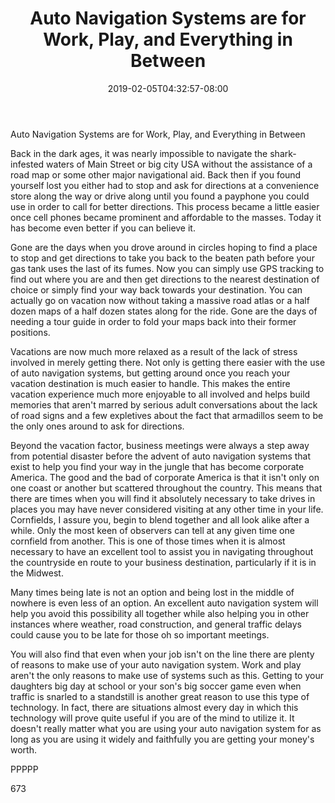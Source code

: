 ﻿---
title: "Auto Navigation Systems are for Work, Play, and Everything in Between"
date: 2019-02-05T04:32:57-08:00
description: "Auto Navigation Systems txt Tips for Web Success"
featured_image: "/images/Auto Navigation Systems txt.jpg"
tags: ["Auto Navigation Systems txt"]
---

Auto Navigation Systems are for Work, Play, and Everything in Between

Back in the dark ages, it was nearly impossible to navigate the shark-infested waters of Main Street or big city USA without the assistance of a road map or some other major navigational aid. Back then if you found yourself lost you either had to stop and ask for directions at a convenience store along the way or drive along until you found a payphone you could use in order to call for better directions. This process became a little easier once cell phones became prominent and affordable to the masses. Today it has become even better if you can believe it.

Gone are the days when you drove around in circles hoping to find a place to stop and get directions to take you back to the beaten path before your gas tank uses the last of its fumes. Now you can simply use GPS tracking to find out where you are and then get directions to the nearest destination of choice or simply find your way back towards your destination. You can actually go on vacation now without taking a massive road atlas or a half dozen maps of a half dozen states along for the ride. Gone are the days of needing a tour guide in order to fold your maps back into their former positions. 

Vacations are now much more relaxed as a result of the lack of stress involved in merely getting there. Not only is getting there easier with the use of auto navigation systems, but getting around once you reach your vacation destination is much easier to handle. This makes the entire vacation experience much more enjoyable to all involved and helps build memories that aren't marred by serious adult conversations about the lack of road signs and a few expletives about the fact that armadillos seem to be the only ones around to ask for directions.

Beyond the vacation factor, business meetings were always a step away from potential disaster before the advent of auto navigation systems that exist to help you find your way in the jungle that has become corporate America. The good and the bad of corporate America is that it isn't only on one coast or another but scattered throughout the country. This means that there are times when you will find it absolutely necessary to take drives in places you may have never considered visiting at any other time in your life. Cornfields, I assure you, begin to blend together and all look alike after a while. Only the most keen of observers can tell at any given time one cornfield from another. This is one of those times when it is almost necessary to have an excellent tool to assist you in navigating throughout the countryside en route to your business destination, particularly if it is in the Midwest.

Many times being late is not an option and being lost in the middle of nowhere is even less of an option. An excellent auto navigation system will help you avoid this possibility all together while also helping you in other instances where weather, road construction, and general traffic delays could cause you to be late for those oh so important meetings. 

You will also find that even when your job isn't on the line there are plenty of reasons to make use of your auto navigation system. Work and play aren't the only reasons to make use of systems such as this. Getting to your daughters big day at school or your son's big soccer game even when traffic is snarled to a standstill is another great reason to use this type of technology. In fact, there are situations almost every day in which this technology will prove quite useful if you are of the mind to utilize it. It doesn't really matter what you are using your auto navigation system for as long as you are using it widely and faithfully you are getting your money's worth.

PPPPP

673


